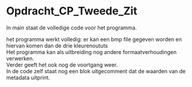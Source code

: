 # Opdracht_CP_Tweede_Zit
In main staat de volledige code voor het programma.

het programma werkt volledig: er kan een bmp file gegeven worden en hiervan komen dan de drie kleurenoututs<br>
Het programma kan als uitbreiding nog andere formaatverhoudingen verwerken.<br>
Verder geeft het ook nog de voortgang weer.<br>
In de code zelf staat nog een blok uitgecomment dat de waarden van de metadata uitprint.<br>
